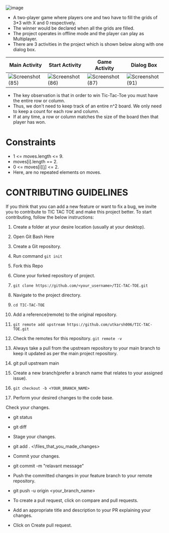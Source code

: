 ![image](https://user-images.githubusercontent.com/94545831/169682812-65b02c76-7064-41ba-8326-d70eacc78013.png)


- A two-player game where players one and two have to fill the grids of 3*3 with X and 0 respectively.
- The winner would be declared when all the grids are filled.
- The project operates in offline mode and the player can play as Multiplayer.
- There are 3 activities in the project which is shown below along with one dialog box. 


|Main Activity|Start Activity| Game Activity|Dialog Box|
| ------- | --- | --- |---|
|![Screenshot (85)](https://user-images.githubusercontent.com/94545831/169682572-9dae95c4-f509-4b8b-ac13-90a2027888c4.png)|![Screenshot (86)](https://user-images.githubusercontent.com/94545831/169682627-53ca92be-0498-4dba-995d-953965ade441.png)|![Screenshot (87)](https://user-images.githubusercontent.com/94545831/169682669-664d2f4a-e07c-45d2-8400-53127960724d.png)|![Screenshot (91)](https://user-images.githubusercontent.com/94545831/169682773-e137362b-0733-4f41-bc9b-66f4074f6fa4.png)

- The key observation is that in order to win Tic-Tac-Toe you must have the entire row or column.
-  Thus, we don't need to keep track of an entire n^2 board. We only need to keep a count for each row and column. 
-  If at any time, a row or column matches the size of the board then that player has won.

# Constraints
- 1 <= moves.length <= 9.
- moves[i].length == 2.
- 0 <= moves[i][j] <= 2.
- Here, are no repeated elements on moves.


# CONTRIBUTING GUIDELINES
If you think that you can add a new feature or want to fix a bug, we invite you to contribute to TIC TAC TOE and make this project better. To start contributing, follow the below instructions:

1. Create a folder at your desire location (usually at your desktop).

2. Open Git Bash Here

3. Create a Git repository.

4. Run command ``git init``

5. Fork this Repo

6. Clone your forked repository of project.

7. ```git clone https://github.com/<your_username>/TIC-TAC-TOE.git```

8. Navigate to the project directory.

9. ```cd TIC-TAC-TOE```
10. Add a reference(remote) to the original repository.
11. ```git remote add upstream https://github.com/utkarsh006/TIC-TAC-TOE.git```
12. Check the remotes for this repository.
     ```git remote -v```
13. Always take a pull from the upstream repository to your main branch to keep it updated as per the main project repository.
14. git pull upstream main
15. Create a new branch(prefer a branch name that relates to your assigned issue).
16. ```git checkout -b <YOUR_BRANCH_NAME>```
17. Perform your desired changes to the code base.

Check your changes.

- git status
- git  diff
- Stage your changes.
- git add . <\files_that_you_made_changes>
- Commit your changes.
- git commit -m "relavant message"
- Push the committed changes in your feature branch to your remote repository.
- git push -u origin <your_branch_name>
- To create a pull request, click on compare and pull requests.

- Add an appropriate title and description to your PR explaining your changes.

- Click on Create pull request.
